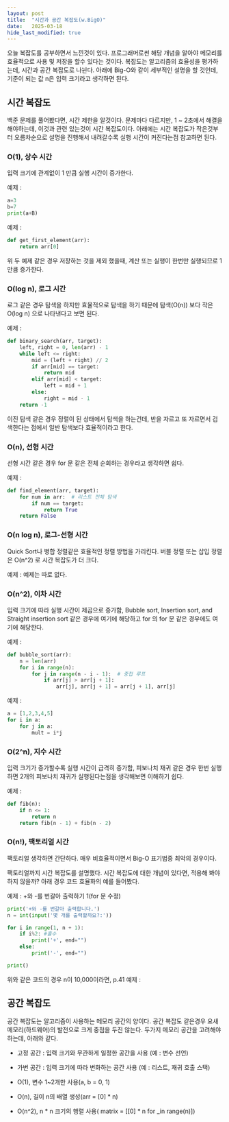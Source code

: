 ```yaml
---
layout: post
title:  "시간과 공간 복잡도(w.BigO)"
date:   2025-03-18
hide_last_modified: true
---
```


오늘 복잡도를 공부하면서 느낀것이 있다. 프로그래머로썬 해당 개념을 알아야 메모리를 효율적으로 사용 및 저장을 할수 있다는 것이다. 복잡도는 알고리즘의 효율성을 평가하는데, 시간과 공간 복잡도로 나뉜다. 아래에 Big-O와 같이 세부적인 설명을 할 것인데, 기준이 되는 값 n은 입력 크기라고 생각하면 된다.

## 시간 복잡도

백준 문제를 풀어봤다면, 시간 제한을 알것이다. 문제마다 다르지만, 1 ~ 2초에서 해결을 해야하는데, 이것과 관련 있는것이 시간 복잡도이다.
아래에는 시간 복잡도가 작은것부터 오름차순으로 설명을 진행해서 내려갈수록 실행 시간이 커진다는점 참고하면 된다.

### O(1), 상수 시간

입력 크기에 관계없이 1 만큼 실행 시간이 증가한다.

예제 :
~~~python
a=3
b=7
print(a+B)
~~~
예제 :
~~~python
def get_first_element(arr):
    return arr[0]
~~~

위 두 예제 같은 경우 저장하는 것을 제외 했을때, 계산 또는 실행이 한번만 실행되므로 1만큼 증가한다.

### O(log n), 로그 시간

로그 같은 경우 탐색을 하지만 효율적으로 탐색을 하기 때문에 탐색(O(n)) 보다 작은 O(log n) 으로 나타낸다고 보면 된다.

예제 :
~~~python
def binary_search(arr, target):
    left, right = 0, len(arr) - 1
    while left <= right:
        mid = (left + right) // 2
        if arr[mid] == target:
            return mid
        elif arr[mid] < target:
            left = mid + 1
        else:
            right = mid - 1
    return -1
~~~
이진 탐색 같은 경우 정렬이 된 상태에서 탐색을 하는건데, 반을 자르고 또 자르면서 검색한다는 점에서 일반 탐색보다 효율적이라고 한다.

### O(n), 선형 시간

선형 시간 같은 경우 for 문 같은 전체 순회하는 경우라고 생각하면 쉽다.

예제 :
~~~python
def find_element(arr, target):
    for num in arr:  # 리스트 전체 탐색
        if num == target:
            return True
    return False
~~~
### O(n log n), 로그-선형 시간

Quick Sort나 병합 정렬같은 효율적인 정렬 방법을 가리킨다. 버블 정렬 또는 삽입 정렬은 O(n^2) 로 시간 복잡도가 더 크다.

예제 : 예제는 따로 없다.

### O(n^2), 이차 시간

입력 크기에 따라 실행 시간이 제곱으로 증가함, Bubble sort, Insertion sort, and Straight insertion sort 같은 경우에 여기에 해당하고 for 의 for 문 같은 경우에도 여기에 해당한다.

예제 :
~~~python
def bubble_sort(arr):
    n = len(arr)
    for i in range(n):
        for j in range(n - i - 1):  # 중첩 루프
            if arr[j] > arr[j + 1]:
                arr[j], arr[j + 1] = arr[j + 1], arr[j]
~~~
예제 :
~~~python
a = [1,2,3,4,5]
for i in a:
    for j in a:
        mult = i*j
~~~

### O(2^n), 지수 시간

입력 크기가 증가할수록 실행 시간이 급격히 증가함, 피보나치 재귀 같은 경우 한번 실행하면 2개의 피보나치 재귀가 실행된다는점을 생각해보면 이해하기 쉽다.

예제 :
~~~python
def fib(n):
    if n <= 1:
        return n
    return fib(n - 1) + fib(n - 2)
~~~

### O(n!), 팩토리얼 시간

팩토리얼 생각하면 간단하다. 매우 비효율적이면서 Big-O 표기법중 최악의 경우이다.

팩토리얼까지 시간 복잡도를 설명했다. 시간 복잡도에 대한 개념이 있다면, 적용해 봐야 하지 않을까? 아래 경우 코드 효율화의 예를 들어봤다.

예제 : +와 -를 번갈아 출력하기 1(for 문 수정)
~~~python
print('+와 -를 번갈아 출력합니다.')
n = int(input('몇 개를 출력할까요?:'))

for i in range(1, n + 1):
    if i%2: #홀수
        print('+', end="")
    else:
        print('-', end="")

print()
~~~

위와 같은 코드의 경우 n이 10,000이라면, p.41
예제 :


## 공간 복잡도

공간 복잡도는 알고리즘이 사용하는 메모리 공간의 양이다. 공간 복잡도 같은경우 요새 메모리(하드웨어)의 발전으로 크게 중점을 두진 않는다. 두가지 메모리 공간을 고려해야 하는데, 아래와 같다.
- 고정 공간 : 입력 크기와 무관하게 일정한 공간을 사용 (예 : 변수 선언)

- 가변 공간 : 입력 크기에 따라 변화하는 공간 사용 (예 : 리스트, 재귀 호출 스택)

- O(1), 변수 1~2개만 사용(a, b = 0, 1)

- O(n), 길이 n의 배열 생성(arr = [0] * n)

- O(n^2), n * n 크기의 행렬 사용( matrix = [[0] * n for _in range(n)])